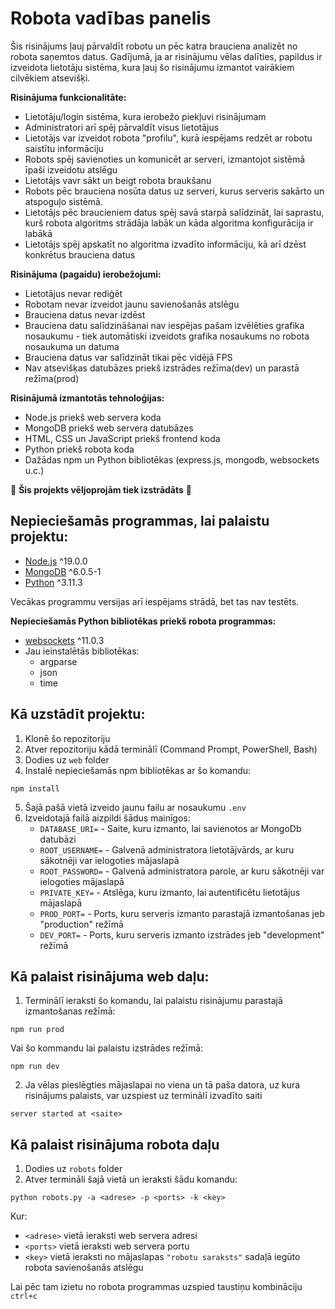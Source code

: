 # Robota vadības panelis

Šis risinājums ļauj pārvaldīt robotu un pēc katra brauciena analizēt no robota saņemtos datus. Gadījumā, ja ar risinājumu vēlas dalīties, papildus ir izveidota lietotāju sistēma, kura ļauj šo risinājumu izmantot vairākiem cilvēkiem atsevišķi.

__Risinājuma funkcionalitāte:__
- Lietotāju/login sistēma, kura ierobežo piekļuvi risinājumam
- Administratori arī spēj pārvaldīt visus lietotājus
- Lietotājs var izveidot robota "profilu", kurā iespējams redzēt ar robotu saistītu informāciju
- Robots spēj savienoties un komunicēt ar serveri, izmantojot sistēmā īpaši izveidotu atslēgu
- Lietotājs vavr sākt un beigt robota braukšanu
- Robots pēc brauciena nosūta datus uz serveri, kurus serveris sakārto un atspoguļo sistēmā.
- Lietotājs pēc braucieniem datus spēj savā starpā salīdzināt, lai saprastu, kurš robota algoritms strādāja labāk un kāda algoritma konfigurācija ir labākā
- Lietotājs spēj apskatīt no algoritma izvadīto informāciju, kā arī dzēst konkrētus brauciena datus

__Risinājuma (pagaidu) ierobežojumi:__
- Lietotājus nevar rediģēt
- Robotam nevar izveidot jaunu savienošanās atslēgu
- Brauciena datus nevar izdēst
- Brauciena datu salīdzināšanai nav iespējas pašam izvēlēties grafika nosaukumu - tiek automātiski izveidots grafika nosaukums no robota nosaukuma un datuma
- Brauciena datus var salīdzināt tikai pēc vidējā FPS
- Nav atsevišķas datubāzes priekš izstrādes režīma(dev) un parastā režīma(prod)

__Risinājumā izmantotās tehnoloģijas:__
- Node.js priekš web servera koda
- MongoDB priekš web servera datubāzes
- HTML, CSS un JavaScript priekš frontend koda
- Python priekš robota koda
- Dažādas npm un Python bibliotēkas (express.js, mongodb, websockets u.c.)


🚧 __Šis projekts vēljoprojām tiek izstrādāts__ 🚧

## Nepieciešamās programmas, lai palaistu projektu:
- [Node.js](https://nodejs.org/en) ^19.0.0
- [MongoDB](https://www.mongodb.com/) ^6.0.5-1
- [Python](https://www.python.org/) ^3.11.3

Vecākas programmu versijas arī iespējams strādā, bet tas nav testēts.

__Nepieciešamās Python bibliotēkas priekš robota programmas:__
- [websockets](https://websockets.readthedocs.io/en/stable/) ^11.0.3
- Jau ieinstalētās bibliotēkas:
    - argparse
    - json
    - time

## Kā uzstādīt projektu:
1. Klonē šo repozitoriju
2. Atver repozitoriju kādā terminālī (Command Prompt, PowerShell, Bash)
3. Dodies uz ``web`` folder
4. Instalē nepieciešamās npm bibliotēkas ar šo komandu:
```
npm install
```
5. Šajā pašā vietā izveido jaunu failu ar nosaukumu ``.env``
6. Izveidotajā failā aizpildi šādus mainīgos:
    - ``DATABASE_URI=`` - Saite, kuru izmanto, lai savienotos ar MongoDb datubāzi
    - ``ROOT_USERNAME=`` - Galvenā administratora lietotājvārds, ar kuru sākotnēji var ielogoties mājaslapā
    - ``ROOT_PASSWORD=`` - Galvenā administratora parole, ar kuru sākotnēji var ielogoties mājaslapā
    - ``PRIVATE_KEY=`` - Atslēga, kuru izmanto, lai autentificētu lietotājus mājaslapā
    - ``PROD_PORT=`` - Ports, kuru serveris izmanto parastajā izmantošanas jeb "production" režīmā
    - ``DEV_PORT=`` - Ports, kuru serveris izmanto izstrādes jeb "development" režīmā

## Kā palaist risinājuma web daļu:
1. Terminālī ieraksti šo komandu, lai palaistu risinājumu parastajā izmantošanas režīmā:
```
npm run prod
```
Vai šo kommandu lai palaistu izstrādes režīmā:
```
npm run dev
```
2. Ja vēlas pieslēgties mājaslapai no viena un tā paša datora, uz kura risinājums palaists, var uzspiest uz terminālī izvadīto saiti
```
server started at <saite>
```

## Kā palaist risinājuma robota daļu
1. Dodies uz ``robots`` folder
2. Atver termināli šajā vietā un ieraksti šādu komandu:
```
python robots.py -a <adrese> -p <ports> -k <key>
```
Kur:
- ``<adrese>`` vietā ieraksti web servera adresi
- ``<ports>`` vietā ieraksti web servera portu
- ``<key>`` vietā ieraksti no mājaslapas ``"robotu saraksts"`` sadaļā iegūto robota savienošanās atslēgu

Lai pēc tam izietu no robota programmas uzspied taustiņu kombināciju ``ctrl+c``
